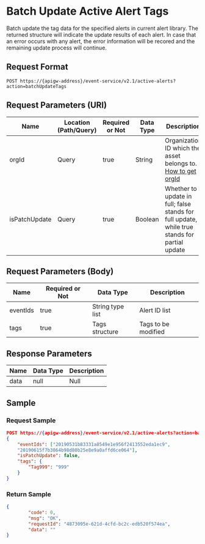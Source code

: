 # Batch Update Active Alert Tags

<!--Tested, 99500-->

Batch update the tag data for the specified alerts in current alert library. The returned structure will indicate the update results of each alert. In case that an error occurs with any alert, the error information will be recored and the remaining update process will continue.

## Request Format

```
POST https://{apigw-address}/event-service/v2.1/active-alerts?action=batchUpdateTags
```

## Request Parameters (URI)

| Name | Location (Path/Query) | Required or Not | Data Type | Description |
|---------------|------------------|----------|-----------|--------------|
| orgId         | Query            | true     | String    | Organization ID which the asset belongs to. [How to get orgId](/docs/api/en/latest/api_faqs#how-to-get-organization-id-orgid-orgid)                 |
|isPatchUpdate|Query|true|Boolean|Whether to update in full; false stands for full update, while true stands for partial update |


## Request Parameters (Body)
| Name            | Required or Not | Data Type | Description |
|------|-----------------|-----------|-------------|
| eventIds          | true    | String type list    | Alert ID list |
| tags        | true     | Tags structure    | Tags to be modified |


## Response Parameters

| Name | Data Type     | Description          |
|-------|----------------|---------------------------|
|data|null|Null|





## Sample

### Request Sample

```json
POST https://{apigw-address}/event-service/v2.1/active-alerts?action=batchUpdateTags&orgId=1c499110e8800000
{
	"eventIds": ["20190531b83331a8549e1e956f2413552eda1ec9",
	"20190615f7b3864b98d80b25e8e9a0affd6ce064"],
	"isPatchUpdate": false,
	"tags": {
		"Tag999": "999"
	}
}
```

### Return Sample

```json
{
        "code": 0,
        "msg": "OK",
        "requestId": "4873095e-621d-4cfd-bc2c-edb520f574ea",
        "data": ""
}
```
